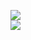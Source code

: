 [![](https://img.shields.io/badge/Made%20With-Github%20Spray-lightgrey.svg?style=for-the-badge&logo=github)](https://github.com/Annihil/github-spray#15103)  
[![](https://i.imgur.com/2DrTn0Z.gif)](https://github.com/Annihil/github-spray)